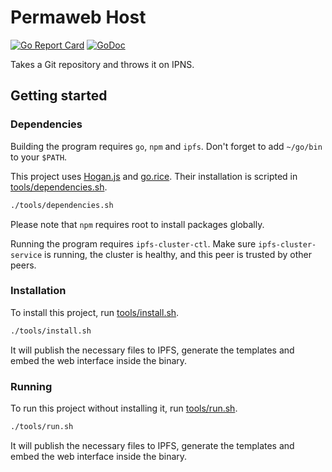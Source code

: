 # Permaweb Host

[![Go Report Card](https://goreportcard.com/badge/github.com/Permaweb/Host)](https://goreportcard.com/report/github.com/Permaweb/Host)
[![GoDoc](https://godoc.org/github.com/Permaweb/Host?status.svg)](https://godoc.org/github.com/Permaweb/Host)

Takes a Git repository and throws it on IPNS.

## Getting started

### Dependencies

Building the program requires `go`, `npm` and `ipfs`. Don't forget to add `~/go/bin` to your `$PATH`.

This project uses [Hogan.js](https://twitter.github.io/hogan.js/) and [go.rice](https://github.com/GeertJohan/go.rice).
Their installation is scripted in [tools/dependencies.sh](tools/dependencies.sh).

```bash
./tools/dependencies.sh
```

Please note that `npm` requires root to install packages globally.

Running the program requires `ipfs-cluster-ctl`. Make sure `ipfs-cluster-service` is running, the cluster is healthy, and this peer is trusted by other peers.

### Installation

To install this project, run [tools/install.sh](tools/install.sh).

```bash
./tools/install.sh
```

It will publish the necessary files to IPFS, generate the templates and embed the web interface inside the binary.

### Running

To run this project without installing it, run [tools/run.sh](tools/run.sh).

```bash
./tools/run.sh
```

It will publish the necessary files to IPFS, generate the templates and embed the web interface inside the binary.
